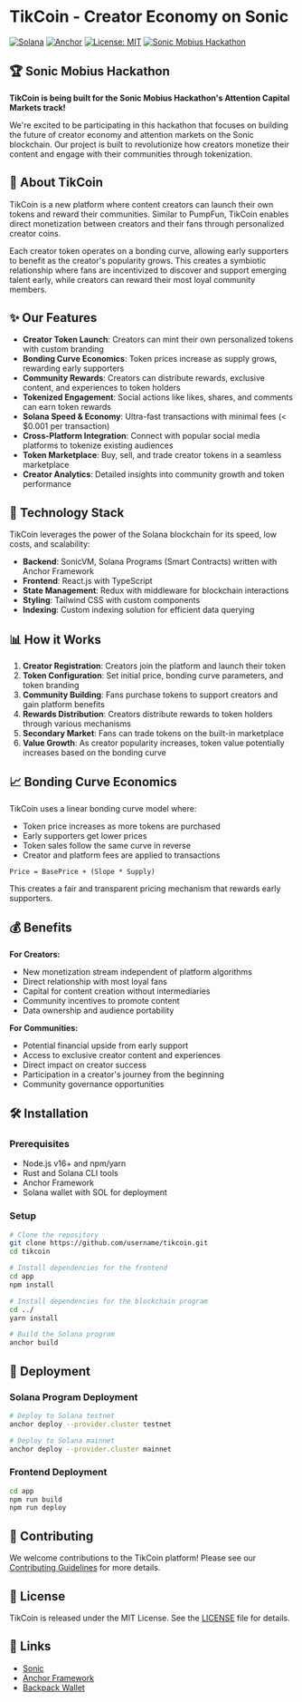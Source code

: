 # TikCoin - Creator Economy on Sonic

[![Solana](https://img.shields.io/badge/Solana-black?logo=solana)](https://solana.com/)
[![Anchor](https://img.shields.io/badge/Anchor-Framework-blue)](https://www.anchor-lang.com/)
[![License: MIT](https://img.shields.io/badge/License-MIT-yellow.svg)](https://opensource.org/licenses/MIT)
[![Sonic Mobius Hackathon](https://img.shields.io/badge/Sonic%20Mobius-Hackathon-blueviolet)](https://sonic.game)

## 🏆 Sonic Mobius Hackathon

**TikCoin is being built for the Sonic Mobius Hackathon's Attention Capital Markets track!**

We're excited to be participating in this hackathon that focuses on building the future of creator economy and attention markets on the Sonic blockchain. Our project is built to revolutionize how creators monetize their content and engage with their communities through tokenization.

## 🚀 About TikCoin

TikCoin is a new platform where content creators can launch their own tokens and reward their communities. Similar to PumpFun, TikCoin enables direct monetization between creators and their fans through personalized creator coins.

Each creator token operates on a bonding curve, allowing early supporters to benefit as the creator's popularity grows. This creates a symbiotic relationship where fans are incentivized to discover and support emerging talent early, while creators can reward their most loyal community members.

## ✨ Our Features

- **Creator Token Launch**: Creators can mint their own personalized tokens with custom branding
- **Bonding Curve Economics**: Token prices increase as supply grows, rewarding early supporters
- **Community Rewards**: Creators can distribute rewards, exclusive content, and experiences to token holders
- **Tokenized Engagement**: Social actions like likes, shares, and comments can earn token rewards
- **Solana Speed & Economy**: Ultra-fast transactions with minimal fees (< $0.001 per transaction)
- **Cross-Platform Integration**: Connect with popular social media platforms to tokenize existing audiences
- **Token Marketplace**: Buy, sell, and trade creator tokens in a seamless marketplace
- **Creator Analytics**: Detailed insights into community growth and token performance

## 🔧 Technology Stack

TikCoin leverages the power of the Solana blockchain for its speed, low costs, and scalability:

- **Backend**: SonicVM, Solana Programs (Smart Contracts) written with Anchor Framework
- **Frontend**: React.js with TypeScript
- **State Management**: Redux with middleware for blockchain interactions
- **Styling**: Tailwind CSS with custom components
- **Indexing**: Custom indexing solution for efficient data querying

## 📊 How it Works

1. **Creator Registration**: Creators join the platform and launch their token
2. **Token Configuration**: Set initial price, bonding curve parameters, and token branding
3. **Community Building**: Fans purchase tokens to support creators and gain platform benefits
4. **Rewards Distribution**: Creators distribute rewards to token holders through various mechanisms
5. **Secondary Market**: Fans can trade tokens on the built-in marketplace
6. **Value Growth**: As creator popularity increases, token value potentially increases based on the bonding curve

## 📈 Bonding Curve Economics

TikCoin uses a linear bonding curve model where:

- Token price increases as more tokens are purchased
- Early supporters get lower prices
- Token sales follow the same curve in reverse
- Creator and platform fees are applied to transactions

```
Price = BasePrice + (Slope * Supply)
```

This creates a fair and transparent pricing mechanism that rewards early supporters.

## 💰 Benefits

**For Creators:**
- New monetization stream independent of platform algorithms
- Direct relationship with most loyal fans
- Capital for content creation without intermediaries
- Community incentives to promote content
- Data ownership and audience portability

**For Communities:**
- Potential financial upside from early support
- Access to exclusive creator content and experiences
- Direct impact on creator success
- Participation in a creator's journey from the beginning
- Community governance opportunities

## 🛠️ Installation

### Prerequisites
- Node.js v16+ and npm/yarn
- Rust and Solana CLI tools
- Anchor Framework
- Solana wallet with SOL for deployment

### Setup
```bash
# Clone the repository
git clone https://github.com/username/tikcoin.git
cd tikcoin

# Install dependencies for the frontend
cd app
npm install

# Install dependencies for the blockchain program
cd ../
yarn install

# Build the Solana program
anchor build
```

## 🚀 Deployment

### Solana Program Deployment
```bash
# Deploy to Solana testnet
anchor deploy --provider.cluster testnet

# Deploy to Solana mainnet
anchor deploy --provider.cluster mainnet
```

### Frontend Deployment
```bash
cd app
npm run build
npm run deploy
```

## 📝 Contributing

We welcome contributions to the TikCoin platform! Please see our [Contributing Guidelines](CONTRIBUTING.md) for more details.

## 📄 License

TikCoin is released under the MIT License. See the [LICENSE](LICENSE) file for details.

## 🔗 Links

- [Sonic](https://sonic.game/)
- [Anchor Framework](https://project-serum.github.io/anchor/)
- [Backpack Wallet](https://backpack.exchange/)


